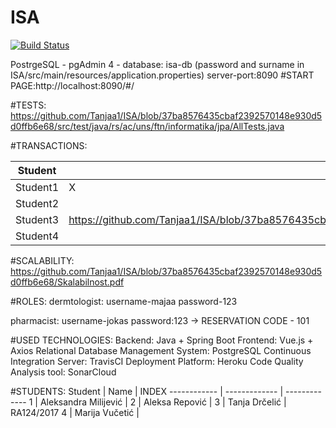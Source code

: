 # ISA


[![Build Status](https://travis-ci.com/Tanjaa1/ISA.svg?branch=develop)](https://travis-ci.com/Tanjaa1/ISA)

PostrgeSQL - pgAdmin 4 - database: isa-db (password and surname in ISA/src/main/resources/application.properties)
server-port:8090
#START PAGE:http://localhost:8090/#/

#TESTS: https://github.com/Tanjaa1/ISA/blob/37ba8576435cbaf2392570148e930d5d0ffb6e68/src/test/java/rs/ac/uns/ftn/informatika/jpa/AllTests.java

#TRANSACTIONS:

Student | Path 
------------ | -----------------------------------------------------------------------------------------------------------------------
Student1 | X
Student2 | 
Student3 | https://github.com/Tanjaa1/ISA/blob/37ba8576435cbaf2392570148e930d5d0ffb6e68/Transactions/Transakcija_Student3_Tanja_Drcelic.pdf
Student4 | 

#SCALABILITY: https://github.com/Tanjaa1/ISA/blob/37ba8576435cbaf2392570148e930d5d0ffb6e68/Skalabilnost.pdf

#ROLES:
dermtologist: username-majaa password-123
						
pharmacist: username-jokas password:123
						-> RESERVATION CODE - 101
						
#USED TECHNOLOGIES:
Backend: Java + Spring Boot
Frontend: Vue.js + Axios
Relational Database Management System: PostgreSQL
Continuous Integration Server: TravisCI
Deployment Platform: Heroku
Code Quality Analysis tool: SonarCloud

#STUDENTS:
Student | Name | INDEX
------------ | ------------- |  -------------
1 | Aleksandra Milijević | 
2 | Aleksa Repović | 
3 | Tanja Drčelić | RA124/2017
4 | Marija Vučetić |
